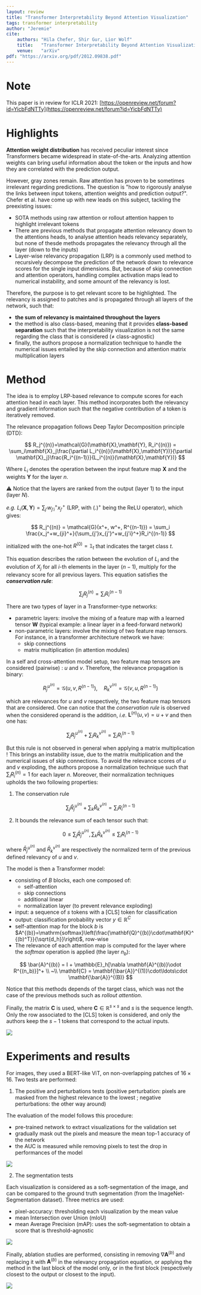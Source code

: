 ```yaml
---
layout: review
title: "Transformer Interpretability Beyond Attention Visualization"
tags: transformer interpretability
author: "Jeremie"
cite:
    authors: "Hila Chefer, Shir Gur, Lior Wolf"
    title:   "Transformer Interpretability Beyond Attention Visualization"
    venue:   "arXiv"
pdf: "https://arxiv.org/pdf/2012.09838.pdf"
---
```



# Note

This paper is in review for ICLR 2021: [https://openreview.net/forum?id=YicbFdNTTy](https://openreview.net/forum?id=YicbFdNTTy)

# Highlights

**Attention weight distribution** has received peculiar interest since Transformers became widespread in state-of-the-arts. Analyzing attention weights can bring useful information about the token or the inputs and how they are correlated with the prediction output.

However, gray zones remain. Raw attention has proven to be sometimes irrelevant regarding predictions. The question is "how to rigorously analyse the links between input tokens, attention weights and prediction output?". Chefer et al. have come up with new leads on this subject, tackling the preexisting issues:

 - SOTA methods using raw attention or rollout attention happen to highlight irrelevant tokens
 - There are previous methods that propagate attention relevancy down to the attentions heads, to analyse attention heads relevancy separately, but none of thesde methods propagates the relevancy through all the layer (down to the inputs)
 - Layer-wise relevancy propagation (LRP) is a commonly used method to recursively decompose the prediction of the network down to relevance scores for the single input dimensions. But, because of skip connection and attention operators, handling complex activation maps lead to numerical instability, and some amount of the relevancy is lost. 

Therefore, the purpose is to get relevant score to be highlighted. The relevancy is assigned to patches and is propagated through all layers of the network, such that: 

 - **the sum of relevancy is maintained throughout the layers** 
 - the method is also class-based, meaning that it provides **class-based separation** such that the interpretability visualization is not the same regarding the class that is considered (≠ class-agnostic)
 - finally, the authors propose a normalization technique to handle the numerical issues entailed by the skip connection and attention matrix multiplication layers


# Method

The idea is to employ LRP-based relevance to compute scores for each attention head in each layer. This method incorporates both the relevancy and gradient information such that the negative contribution of a token is iteratively removed.

The relevance propagation follows Deep Taylor Decomposition principle (DTD):

$$
R_j^{(n)}=\mathcal{G}(\mathbf{X},\mathbf{Y}, R_i^{(n)}) = \sum_i\mathbf{X}_j\frac{\partial L_i^{(n)}(\mathbf{X},\mathbf{Y})}{\partial \mathbf{X}_j}\frac{R_i^{(n-1)}}{L_i^{(n)}(\mathbf{X},\mathbf{Y})}
$$

Where $L_i$ denotes the operation between the input feature map $\mathbf{X}$ and the weights $\mathbf{Y}$ for the layer $n$. 

⚠️ Notice that the layers are ranked from the output (layer $1$) to the input (layer $N$). 

*e.g.* $L_i(\mathbf{X},\mathbf{Y}) = \sum_{j'}w_{j'i}^+x_{j'}^+$ (LRP, with $(.)^+$ being the ReLU operator), which gives:

$$
R_j^{(n)} = \mathcal{G}(x^+, w^+, R^{(n-1)}) =  \sum_i \frac{x_j^+w_{ji}^+}{\sum_{j'}x_{j'}^+w_{j'i}^+}R_i^{(n-1)}
$$
 
 initialized with the one-hot $R^{(0)}=\mathbb{1}_t$ that indicates the target class $t$.
  
This equation describes the ration between the evolution of $L_i$ and the evolution of $X_j$ for all $i$-th elements in the layer $(n-1)$, multiply for the relevancy score for all previous layers. This equation satisfies the ***conservation rule***:

$$
\sum_j R_j^{(n)} = \sum_i R_i^{(n-1)}
$$

There are two types of layer in a Transformer-type networks:

 - parametric layers: involve the mixing of a feature map with a learned tensor $\mathbf{W}$ (typical example: a linear layer in a feed-forward network)
 - non-parametric layers: involve the mixing of two feature map tensors. For instance, in a transformer architecture network we have:
	 - skip connections
	 - matrix multiplication (in attention modules)

In a self and cross-attention model setup, two feature map tensors are considered (pairwise) : $u$ and $v$. Therefore, the relevance propagation is binary:

$$
R_j^{u^{(n)}}=\mathcal{G}(u,v,R^{(n-1)}), \quad R_k^{v^{(n)}}=\mathcal{G}(v,u,R^{(n-1)})
$$

which are relevances for $u$ and $v$ respectively, the two feature map tensors that are considered.
One can notice that the *conservation rule* is observed when the considered operand is the addition, *i.e.* $\mathbf{L}^{(n)}(u,v) = u + v$ and then one has:

$$
\sum_j R_j^{u^{(n)}} + \sum_i R_k^{v^{(n)}} = \sum_i R_i^{(n-1)} 
$$

But this rule is not observed in general when applying a matrix multiplication !
This brings an instability issue, due to the matrix multiplication and the numerical issues of skip connections. To avoid the relevance scores of $u$ and $v$ exploding, the authors propose a normalization technique such that $\sum_i R_i^{(n)} = 1$ for each layer $n$. Moreover, their normalization techniques upholds the two following properties:

 1. The conservation rule

$$
\sum_j \bar{R}_j^{u^{(n)}} + \sum_k \bar{R}_k^{v^{(n)}} = \sum_i R_i^{(n-1)}
$$
 
 2. It bounds the relevance sum of each tensor such that:

$$
0 \leq  \sum_j \bar{R}_j^{u^{(n)}},  \sum_k \bar{R}_k^{v^{(n)}}  \leq  \sum_i R_i^{(n-1)}
$$

where $\bar{R}_j^{u^{(n)}}$ and $\bar{R}_k^{v^{(n)}}$ are respectively the normalized term of the previous defined relevancy of $u$ and $v$.

The model is then a Transformer model:

 - consisting of $B$ blocks, each one composed of:
	 - self-attention
	 - skip connections
	 - additional linear
	 - normalization layer (to prevent relevance exploding)
 - input: a sequence of $s$ tokens with a [CLS] token for classification
 - output: classification probability vector $y\in\mathbb{R}^C$
 - self-attention map for the block $b$ is $A^{(b)}=\mathrm{softmax}\left(\frac{\mathbf{Q}^{(b)}\cdot\mathbf{K}^{(b)^T}}{\sqrt{d_h}}\right)$, row-wise
 - The relevance of each attention map is computed for the layer where the *softmax* operation is applied (the layer $n_b$):

$$
\bar{A}^{(b)} = I + \mathbb{E}_h[\nabla \mathbf{A}^{(b)}\odot R^{(n_b)}]^+ \\
~\\
\mathbf{C} = \mathbf{\bar{A}}^{(1)}\cdot\ldots\cdot \mathbf{\bar{A}}^{(B)}
$$

Notice that this methods depends of the target class, which was not the case of the previous methods such as *rollout attention*.

Finally, the matrix $\mathbf{C}$ is used, where $\mathbf{C} \in \mathbb{R}^{s \times s}$ and $s$ is the sequence length. Only the row associated to the [CLS] token is considered, and only the authors keep the $s-1$ tokens that correspond to the actual inputs. 

![](/collections/images/chefer_bib/lrp_method.jpg)

# Experiments and results 

For images, they used a BERT-like ViT, on non-overlapping patches of $16\times 16$.
Two tests are performed:

1. The positive and perturbations tests (positive perturbation: pixels are masked from the highest relevance to the lowest ; negative perturbations: the other way around)

The evaluation of the model follows this procedure:

 - pre-trained network to extract visualizations for the validation set
 - gradually mask out the pixels and measure the mean top-1 accuracy of the network 
 - the AUC is measured while removing pixels to test the drop in performances of the model

![](/collections/images/chefer_bib/results_relevancy.jpg)

2. The segmentation tests

Each visualization is considered as a soft-segmentation of the image, and can be compared to the ground truth segmentation (from the ImageNet-Segmentation dataset). 
Three metrics are used:

 - pixel-accuracy: thresholding each visualization by the mean value
 - mean Intersection over Union (mIoU)
 - mean Average Precision (mAP): uses the soft-segmentation to obtain a score that is threshold-agnostic

![](/collections/images/chefer_bib/tab_results_relevancy.jpg)

Finally, ablation studies are performed, consisting in removing $\nabla \mathbf{A}^{(b)}$ and replacing it with $\mathbf{A}^{(b)}$ in the relevancy propagation equation, or applying the method in the last block of the model only, or in the first block (respectively closest to the output or closest to the input).

![](/collections/images/chefer_bib/ablation_studies.jpg)